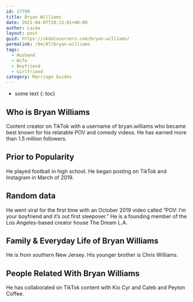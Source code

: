 ```yaml
---
id: 17799
title: Bryan Williams
date: 2021-04-07T20:13:01+00:00
author: Laima
layout: post
guid: https://ukdataservers.com/bryan-williams/
permalink: /04/07/bryan-williams
tags:
  - Husband
  - Wife
  - Boyfriend
  - Girlfriend
category: Marriage Guides
---
```


* some text
{: toc}


## Who is Bryan Williams
                  
                  
                  
Content creator on TikTok with a username of bryan.williams who became best known for his relatable POV and comedy videos. He has earned more than 1.5 million followers.
                  
              
            
              
            
                
                
                
## Prior to Popularity
                  
                  
                  
He played football in high school. He began posting on TikTok and Instagram in March of 2019. 
                  
              
            
              
            
                
                
                
## Random data
                  
                  
                  
He went viral for the first time with an October 2019 video called &#8220;POV: I&#8217;m your boyfriend and it&#8217;s out first sleepover.&#8221; He is a founding member of the Los Angeles-based creator house The Dream L.A. 
                  
              
            
              
            
                
                
                
## Family & Everyday Life of Bryan Williams
                  
                  
                  
He is from southern New Jersey. His younger brother is Chris Williams.
                  
              
            
              
            
                
                
                
## People Related With Bryan Williams
                  
                  
                  
He has collaborated on TikTok content with Kio Cyr and Caleb and Peyton Coffee. 
                  
              
            
              
            
                
              
            
              
              
            
            
              
            
          
          
          